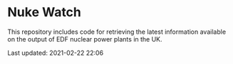 # Nuke Watch

This repository includes code for retrieving the latest information available on the output of EDF nuclear power plants in the UK.

Last updated: 2021-02-22 22:06